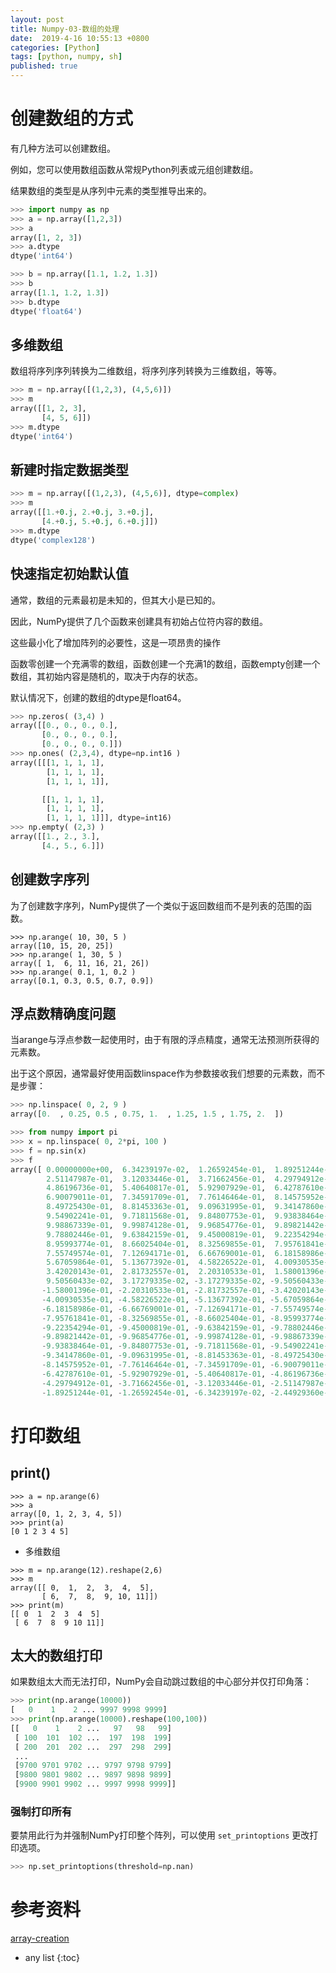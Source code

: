 ```yaml
---
layout: post
title: Numpy-03-数组的处理
date:  2019-4-16 10:55:13 +0800
categories: [Python]
tags: [python, numpy, sh]
published: true
---
```


# 创建数组的方式

有几种方法可以创建数组。

例如，您可以使用数组函数从常规Python列表或元组创建数组。 

结果数组的类型是从序列中元素的类型推导出来的。

```py
>>> import numpy as np
>>> a = np.array([1,2,3])
>>> a
array([1, 2, 3])
>>> a.dtype
dtype('int64')

>>> b = np.array([1.1, 1.2, 1.3])
>>> b
array([1.1, 1.2, 1.3])
>>> b.dtype
dtype('float64')
```

## 多维数组

数组将序列序列转换为二维数组，将序列序列转换为三维数组，等等。

```py
>>> m = np.array([(1,2,3), (4,5,6)])
>>> m
array([[1, 2, 3],
       [4, 5, 6]])
>>> m.dtype
dtype('int64')
```

## 新建时指定数据类型

```py
>>> m = np.array([(1,2,3), (4,5,6)], dtype=complex)
>>> m
array([[1.+0.j, 2.+0.j, 3.+0.j],
       [4.+0.j, 5.+0.j, 6.+0.j]])
>>> m.dtype
dtype('complex128')
```

## 快速指定初始默认值

通常，数组的元素最初是未知的，但其大小是已知的。 

因此，NumPy提供了几个函数来创建具有初始占位符内容的数组。 

这些最小化了增加阵列的必要性，这是一项昂贵的操作

函数零创建一个充满零的数组，函数创建一个充满1的数组，函数empty创建一个数组，其初始内容是随机的，取决于内存的状态。

默认情况下，创建的数组的dtype是float64。

```py
>>> np.zeros( (3,4) )
array([[0., 0., 0., 0.],
       [0., 0., 0., 0.],
       [0., 0., 0., 0.]])
>>> np.ones( (2,3,4), dtype=np.int16 )       
array([[[1, 1, 1, 1],
        [1, 1, 1, 1],
        [1, 1, 1, 1]],

       [[1, 1, 1, 1],
        [1, 1, 1, 1],
        [1, 1, 1, 1]]], dtype=int16)
>>> np.empty( (2,3) )     
array([[1., 2., 3.],
       [4., 5., 6.]])
```

## 创建数字序列

为了创建数字序列，NumPy提供了一个类似于返回数组而不是列表的范围的函数。

```
>>> np.arange( 10, 30, 5 )
array([10, 15, 20, 25])
>>> np.arange( 1, 30, 5 )
array([ 1,  6, 11, 16, 21, 26])
>>> np.arange( 0.1, 1, 0.2 )
array([0.1, 0.3, 0.5, 0.7, 0.9])
```


## 浮点数精确度问题

当arange与浮点参数一起使用时，由于有限的浮点精度，通常无法预测所获得的元素数。 

出于这个原因，通常最好使用函数linspace作为参数接收我们想要的元素数，而不是步骤：

```py
>>> np.linspace( 0, 2, 9 ) 
array([0.  , 0.25, 0.5 , 0.75, 1.  , 1.25, 1.5 , 1.75, 2.  ])

>>> from numpy import pi
>>> x = np.linspace( 0, 2*pi, 100 )  
>>> f = np.sin(x)
>>> f
array([ 0.00000000e+00,  6.34239197e-02,  1.26592454e-01,  1.89251244e-01,
        2.51147987e-01,  3.12033446e-01,  3.71662456e-01,  4.29794912e-01,
        4.86196736e-01,  5.40640817e-01,  5.92907929e-01,  6.42787610e-01,
        6.90079011e-01,  7.34591709e-01,  7.76146464e-01,  8.14575952e-01,
        8.49725430e-01,  8.81453363e-01,  9.09631995e-01,  9.34147860e-01,
        9.54902241e-01,  9.71811568e-01,  9.84807753e-01,  9.93838464e-01,
        9.98867339e-01,  9.99874128e-01,  9.96854776e-01,  9.89821442e-01,
        9.78802446e-01,  9.63842159e-01,  9.45000819e-01,  9.22354294e-01,
        8.95993774e-01,  8.66025404e-01,  8.32569855e-01,  7.95761841e-01,
        7.55749574e-01,  7.12694171e-01,  6.66769001e-01,  6.18158986e-01,
        5.67059864e-01,  5.13677392e-01,  4.58226522e-01,  4.00930535e-01,
        3.42020143e-01,  2.81732557e-01,  2.20310533e-01,  1.58001396e-01,
        9.50560433e-02,  3.17279335e-02, -3.17279335e-02, -9.50560433e-02,
       -1.58001396e-01, -2.20310533e-01, -2.81732557e-01, -3.42020143e-01,
       -4.00930535e-01, -4.58226522e-01, -5.13677392e-01, -5.67059864e-01,
       -6.18158986e-01, -6.66769001e-01, -7.12694171e-01, -7.55749574e-01,
       -7.95761841e-01, -8.32569855e-01, -8.66025404e-01, -8.95993774e-01,
       -9.22354294e-01, -9.45000819e-01, -9.63842159e-01, -9.78802446e-01,
       -9.89821442e-01, -9.96854776e-01, -9.99874128e-01, -9.98867339e-01,
       -9.93838464e-01, -9.84807753e-01, -9.71811568e-01, -9.54902241e-01,
       -9.34147860e-01, -9.09631995e-01, -8.81453363e-01, -8.49725430e-01,
       -8.14575952e-01, -7.76146464e-01, -7.34591709e-01, -6.90079011e-01,
       -6.42787610e-01, -5.92907929e-01, -5.40640817e-01, -4.86196736e-01,
       -4.29794912e-01, -3.71662456e-01, -3.12033446e-01, -2.51147987e-01,
       -1.89251244e-01, -1.26592454e-01, -6.34239197e-02, -2.44929360e-16])
```


# 打印数组

## print()

```
>>> a = np.arange(6) 
>>> a
array([0, 1, 2, 3, 4, 5])
>>> print(a)
[0 1 2 3 4 5]
```

- 多维数组

```
>>> m = np.arange(12).reshape(2,6)
>>> m
array([[ 0,  1,  2,  3,  4,  5],
       [ 6,  7,  8,  9, 10, 11]])
>>> print(m)
[[ 0  1  2  3  4  5]
 [ 6  7  8  9 10 11]]
```

## 太大的数组打印

如果数组太大而无法打印，NumPy会自动跳过数组的中心部分并仅打印角落：

```py
>>> print(np.arange(10000))
[   0    1    2 ... 9997 9998 9999]
>>> print(np.arange(10000).reshape(100,100))
[[   0    1    2 ...   97   98   99]
 [ 100  101  102 ...  197  198  199]
 [ 200  201  202 ...  297  298  299]
 ...
 [9700 9701 9702 ... 9797 9798 9799]
 [9800 9801 9802 ... 9897 9898 9899]
 [9900 9901 9902 ... 9997 9998 9999]]
```

### 强制打印所有

要禁用此行为并强制NumPy打印整个阵列，可以使用 `set_printoptions` 更改打印选项。

```py
>>> np.set_printoptions(threshold=np.nan)
```


# 参考资料

[array-creation](https://docs.scipy.org/doc/numpy/user/quickstart.html#array-creation)

* any list
{:toc}











